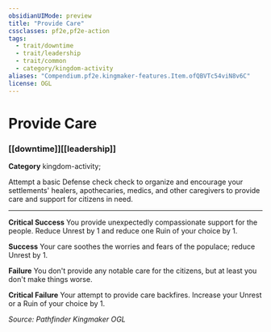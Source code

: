 ```yaml
---
obsidianUIMode: preview
title: "Provide Care"
cssclasses: pf2e,pf2e-action
tags:
  - trait/downtime
  - trait/leadership
  - trait/common
  - category/kingdom-activity
aliases: "Compendium.pf2e.kingmaker-features.Item.ofQBVTc54viN8v6C"
license: OGL
---
```

# Provide Care

### [[downtime]][[leadership]]

**Category** kingdom-activity; 




Attempt a basic Defense check check to organize and encourage your settlements' healers, apothecaries, medics, and other caregivers to provide care and support for citizens in need.

* * *

**Critical Success** You provide unexpectedly compassionate support for the people. Reduce Unrest by 1 and reduce one Ruin of your choice by 1.

**Success** Your care soothes the worries and fears of the populace; reduce Unrest by 1.

**Failure** You don't provide any notable care for the citizens, but at least you don't make things worse.

**Critical Failure** Your attempt to provide care backfires. Increase your Unrest or a Ruin of your choice by 1.

*Source: Pathfinder Kingmaker*
*OGL*